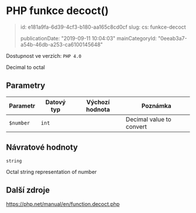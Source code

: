 PHP funkce decoct()
===================

> id: e181a9fa-6d39-4cf3-b180-aa165c8cd0cf
> slug:
> 	cs: funkce-decoct
> 
> publicationDate: "2019-09-11 10:04:03"
> mainCategoryId: "0eeab3a7-a54b-46db-a253-ca6100145648"

Dostupnost ve verzích: `PHP 4.0`

Decimal to octal


Parametry
--------------

| Parametr | Datový typ | Výchozí hodnota | Poznámka |
|-----|-----|-----|-----|
| `$number` | `int` |  | Decimal value to convert |


Návratové hodnoty
----------------

`string`

Octal string representation of number

Další zdroje
------------

https://php.net/manual/en/function.decoct.php
